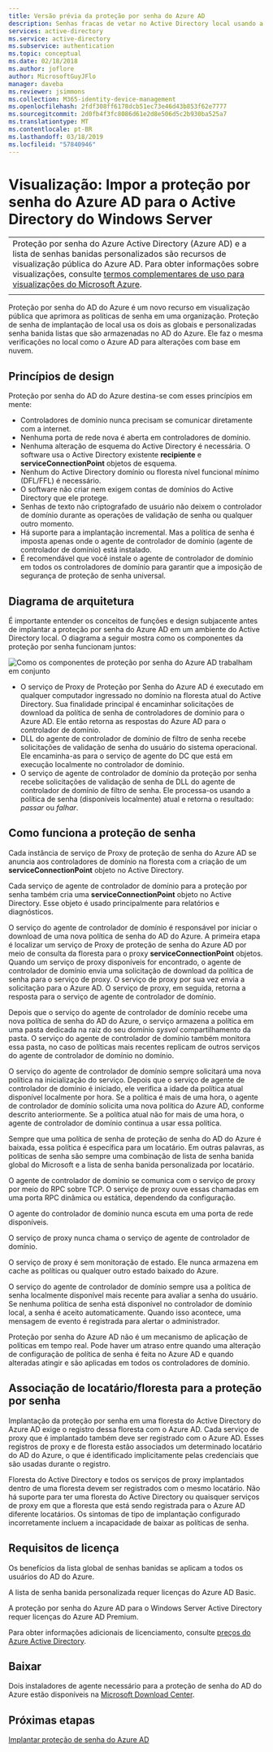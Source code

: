 ```yaml
---
title: Versão prévia da proteção por senha do Azure AD
description: Senhas fracas de vetar no Active Directory local usando a visualização de proteção de senha do AD do Azure
services: active-directory
ms.service: active-directory
ms.subservice: authentication
ms.topic: conceptual
ms.date: 02/18/2018
ms.author: joflore
author: MicrosoftGuyJFlo
manager: daveba
ms.reviewer: jsimmons
ms.collection: M365-identity-device-management
ms.openlocfilehash: 2fdf308ff6178dcb51ec73e46d43b853f62e7777
ms.sourcegitcommit: 2d0fb4f3fc8086d61e2d8e506d5c2b930ba525a7
ms.translationtype: MT
ms.contentlocale: pt-BR
ms.lasthandoff: 03/18/2019
ms.locfileid: "57840946"
---
```

# <a name="preview-enforce-azure-ad-password-protection-for-windows-server-active-directory"></a>Visualização: Impor a proteção por senha do Azure AD para o Active Directory do Windows Server

|     |
| --- |
| Proteção por senha do Azure Active Directory (Azure AD) e a lista de senhas banidas personalizados são recursos de visualização pública do Azure AD. Para obter informações sobre visualizações, consulte [termos complementares de uso para visualizações do Microsoft Azure](https://azure.microsoft.com/support/legal/preview-supplemental-terms/).|
|     |

Proteção por senha do AD do Azure é um novo recurso em visualização pública que aprimora as políticas de senha em uma organização. Proteção de senha de implantação de local usa os dois as globais e personalizadas senha banida listas que são armazenadas no AD do Azure. Ele faz o mesma verificações no local como o Azure AD para alterações com base em nuvem.

## <a name="design-principles"></a>Princípios de design

Proteção por senha do AD do Azure destina-se com esses princípios em mente:

* Controladores de domínio nunca precisam se comunicar diretamente com a internet.
* Nenhuma porta de rede nova é aberta em controladores de domínio.
* Nenhuma alteração de esquema do Active Directory é necessária. O software usa o Active Directory existente **recipiente** e **serviceConnectionPoint** objetos de esquema.
* Nenhum do Active Directory domínio ou floresta nível funcional mínimo (DFL/FFL) é necessário.
* O software não criar nem exigem contas de domínios do Active Directory que ele protege.
* Senhas de texto não criptografado de usuário não deixem o controlador de domínio durante as operações de validação de senha ou qualquer outro momento.
* Há suporte para a implantação incremental. Mas a política de senha é imposta apenas onde o agente de controlador de domínio (agente de controlador de domínio) está instalado.
* É recomendável que você instale o agente de controlador de domínio em todos os controladores de domínio para garantir que a imposição de segurança de proteção de senha universal.

## <a name="architectural-diagram"></a>Diagrama de arquitetura

É importante entender os conceitos de funções e design subjacente antes de implantar a proteção por senha do Azure AD em um ambiente do Active Directory local. O diagrama a seguir mostra como os componentes da proteção por senha funcionam juntos:

![Como os componentes de proteção por senha do Azure AD trabalham em conjunto](./media/concept-password-ban-bad-on-premises/azure-ad-password-protection.png)

* O serviço de Proxy de Proteção por Senha do Azure AD é executado em qualquer computador ingressado no domínio na floresta atual do Active Directory. Sua finalidade principal é encaminhar solicitações de download da política de senha de controladores de domínio para o Azure AD. Ele então retorna as respostas do Azure AD para o controlador de domínio.
* DLL do agente de controlador de domínio de filtro de senha recebe solicitações de validação de senha do usuário do sistema operacional. Ele encaminha-as para o serviço de agente do DC que está em execução localmente no controlador de domínio.
* O serviço de agente de controlador de domínio da proteção por senha recebe solicitações de validação de senha de DLL do agente de controlador de domínio de filtro de senha. Ele processa-os usando a política de senha (disponíveis localmente) atual e retorna o resultado: *passar* ou *falhar*.

## <a name="how-password-protection-works"></a>Como funciona a proteção de senha

Cada instância de serviço de Proxy de proteção de senha do Azure AD se anuncia aos controladores de domínio na floresta com a criação de um **serviceConnectionPoint** objeto no Active Directory.

Cada serviço de agente de controlador de domínio para a proteção por senha também cria uma **serviceConnectionPoint** objeto no Active Directory. Esse objeto é usado principalmente para relatórios e diagnósticos.

O serviço do agente de controlador de domínio é responsável por iniciar o download de uma nova política de senha do AD do Azure. A primeira etapa é localizar um serviço de Proxy de proteção de senha do Azure AD por meio de consulta da floresta para o proxy **serviceConnectionPoint** objetos. Quando um serviço de proxy disponíveis for encontrado, o agente de controlador de domínio envia uma solicitação de download da política de senha para o serviço de proxy. O serviço de proxy por sua vez envia a solicitação para o Azure AD. O serviço de proxy, em seguida, retorna a resposta para o serviço de agente de controlador de domínio.

Depois que o serviço do agente de controlador de domínio recebe uma nova política de senha do AD do Azure, o serviço armazena a política em uma pasta dedicada na raiz do seu domínio *sysvol* compartilhamento da pasta. O serviço do agente de controlador de domínio também monitora essa pasta, no caso de políticas mais recentes replicam de outros serviços do agente de controlador de domínio no domínio.

O serviço do agente de controlador de domínio sempre solicitará uma nova política na inicialização do serviço. Depois que o serviço de agente de controlador de domínio é iniciado, ele verifica a idade da política atual disponível localmente por hora. Se a política é mais de uma hora, o agente de controlador de domínio solicita uma nova política do Azure AD, conforme descrito anteriormente. Se a política atual não for mais de uma hora, o agente de controlador de domínio continua a usar essa política.

Sempre que uma política de senha de proteção de senha do AD do Azure é baixada, essa política é específica para um locatário. Em outras palavras, as políticas de senha são sempre uma combinação de lista de senha banida global do Microsoft e a lista de senha banida personalizada por locatário.

O agente de controlador de domínio se comunica com o serviço de proxy por meio do RPC sobre TCP. O serviço de proxy ouve essas chamadas em uma porta RPC dinâmica ou estática, dependendo da configuração.

O agente do controlador de domínio nunca escuta em uma porta de rede disponíveis.

O serviço de proxy nunca chama o serviço de agente de controlador de domínio.

O serviço de proxy é sem monitoração de estado. Ele nunca armazena em cache as políticas ou qualquer outro estado baixado do Azure.

O serviço do agente de controlador de domínio sempre usa a política de senha localmente disponível mais recente para avaliar a senha do usuário. Se nenhuma política de senha está disponível no controlador de domínio local, a senha é aceito automaticamente. Quando isso acontece, uma mensagem de evento é registrada para alertar o administrador.

Proteção por senha do Azure AD não é um mecanismo de aplicação de políticas em tempo real. Pode haver um atraso entre quando uma alteração de configuração de política de senha é feita no Azure AD e quando alteradas atingir e são aplicadas em todos os controladores de domínio.

## <a name="foresttenant-binding-for-password-protection"></a>Associação de locatário/floresta para a proteção por senha

Implantação da proteção por senha em uma floresta do Active Directory do Azure AD exige o registro dessa floresta com o Azure AD. Cada serviço de proxy que é implantado também deve ser registrado com o Azure AD. Esses registros de proxy e de floresta estão associados um determinado locatário do AD do Azure, o que é identificado implicitamente pelas credenciais que são usadas durante o registro.

Floresta do Active Directory e todos os serviços de proxy implantados dentro de uma floresta devem ser registrados com o mesmo locatário. Não há suporte para ter uma floresta do Active Directory ou quaisquer serviços de proxy em que a floresta que está sendo registrada para o Azure AD diferente locatários. Os sintomas de tipo de implantação configurado incorretamente incluem a incapacidade de baixar as políticas de senha.

## <a name="license-requirements"></a>Requisitos de licença

Os benefícios da lista global de senhas banidas se aplicam a todos os usuários do AD do Azure.

A lista de senha banida personalizada requer licenças do Azure AD Basic.

A proteção por senha do Azure AD para o Windows Server Active Directory requer licenças do Azure AD Premium.

Para obter informações adicionais de licenciamento, consulte [preços do Azure Active Directory](https://azure.microsoft.com/pricing/details/active-directory/).

## <a name="download"></a>Baixar

Dois instaladores de agente necessário para a proteção de senha do AD do Azure estão disponíveis na [Microsoft Download Center](https://www.microsoft.com/download/details.aspx?id=57071).

## <a name="next-steps"></a>Próximas etapas
[Implantar proteção de senha do Azure AD](howto-password-ban-bad-on-premises-deploy.md)
